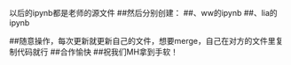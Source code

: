 以后的ipynb都是老师的源文件
##然后分别创建：
##、ww的ipynb
##、lia的ipynb

##随意操作，每次更新就更新自己的文件，想要merge，自己在对方的文件里复制代码就行
##合作愉快
##祝我们MH拿到手软！
